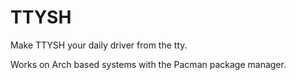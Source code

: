 # TTYSH

Make TTYSH your daily driver from the tty.

Works on Arch based systems with the Pacman package manager. 
